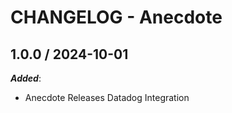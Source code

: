 # CHANGELOG - Anecdote

## 1.0.0 / 2024-10-01

***Added***:

* Anecdote Releases Datadog Integration